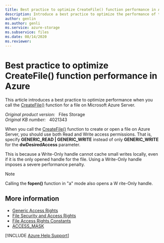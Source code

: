 ```yaml
---
title: Best practice to optimize CreateFile() function performance in Azure
description: Introduce a best practice to optimize the performance of the CreateFile() function in Azure.
author: genlin
ms.author: genli
ms.service: azure-storage
ms.subservice: files
ms.date: 08/14/2020
ms.reviewer: 
---
```

# Best practice to optimize CreateFile() function performance in Azure

This article introduces a best practice to optimize performance when you call the [CreateFile()](/windows/win32/api/fileapi/nf-fileapi-createfilea?redirectedfrom=MSDN) function for a file on Microsoft Azure Server.

_Original product version:_ &nbsp; Files Storage  
_Original KB number:_ &nbsp; 4021343

When you call the [CreateFile()](/windows/win32/api/fileapi/nf-fileapi-createfilea?redirectedfrom=MSDN) function to create or open a file on Azure Server, you should use both Read and Write access permissions. That is, specify **GENERIC_READ | GENERIC_WRITE** instead of only **GENERIC_WRITE** for the **dwDesiredAccess** parameter.

This is because a Write-Only handle cannot cache small writes locally, even if it is the only opened handle for the file. Using a Write-Only handle imposes a severe performance penalty.

> [!NOTE]
> Calling the **fopen()** function in "a" mode also opens a W rite-Only handle.

## More information

- [Generic Access Rights](/windows/win32/secauthz/generic-access-rights?redirectedfrom=MSDN)
- [File Security and Access Rights](/windows/win32/fileio/file-security-and-access-rights?redirectedfrom=MSDN)
- [File Access Rights Constants](/windows/win32/fileio/file-access-rights-constants?redirectedfrom=MSDN)
- [ACCESS_MASK](/windows/win32/secauthz/access-mask?redirectedfrom=MSDN)

[!INCLUDE [Azure Help Support](../../includes/azure-help-support.md)]
